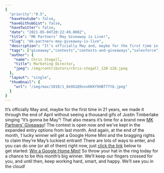 ```yaml
---
{
  "priority":"0.5",
  "haveYoutube": false,
  "haveGithubGist": false,
  "haveTwitter": false,
  "date": "2021-05-04T20:22:49.000Z",
  "title": "MK Partners’ May Giveaway is Live!",
  "Slug": "mk-partners-may-giveaway-is-live",
  "description": "It’s officially May and, maybe for the first time in 21 years, we made it through the end of April without seeing a thousand gifs of Justin Timberlake singing “it’s gonna be May”! That also means it’s time for a brand new <a href="https://gleam.io/HO4VM/mk-partners-may-giveaway">MK Partners’ Giveaway</a>! The contest is open now and we’ve kept in the expanded entry options from last month..",
  "tags": ["giveaway","contests","contests-and-giveaways","salesforce","google-home-mini"],
  "author": {
    "name": Chris Stegall,
    "title": Marketing Director,
    "jpeg": /img/contributors/chris-stegall_128-128.jpeg
  },
  "layout": "single",
  "thumbnail": {
    "url": "/img/max/1010/1_8e9G1Q9snv6KKY5HBf77tQ.jpeg"
  }
}
---
```

It’s officially May and, maybe for the first time in 21 years, we made it through the end of April without seeing a thousand gifs of Justin Timberlake singing “it’s gonna be May”! That also means it’s time for a brand new [MK Partners’ Giveaway](https://gleam.io/HO4VM/mk-partners-may-giveaway)! The contest is open now and we’ve kept in the expanded entry options from last month.
And again, at the end of the month, 1 lucky winner will get a Google Home Mini and the bragging rights to claim they’re May’s luckiest entrant!
There are lots of ways to enter, and you can do one (or all of them) right now, just [click the link](https://gleam.io/HO4VM/mk-partners-may-giveaway) below to get started:
[Win a Google Home Mini!](https://gleam.io/HO4VM/mk-partners-may-giveaway)
So throw your hat in the ring today for a chance to be this month’s big winner.
We’ll keep our fingers crossed for you, and until then, keep working hard, smart, and happy.
We’ll see you in the cloud!

